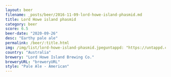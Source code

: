 ```yaml
---
layout: beer
filename: _posts/beer/2016-11-09-lord-howe-island-phasmid.md
title: Lord Howe island phasmid
category: beer
score: 6.5
beer-date: "2020-09-26"
desc: "Earthy pale ale"
permalink: /beer/:title.html
img: /img/list/lord-howe-island-phasmid.jpeguntappd: "https://untappd.com/b/lord-howe-island-brewing-co--phasmid/3362512"
country: "Australia"
brewery: "Lord Howe Island Brewing Co."
breweryURL: "breweryURL"
style: "Pale Ale - American"
---
```

